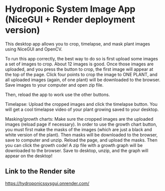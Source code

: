 # Hydroponic System Image App (NiceGUI + Render deployment version)

This desktop app allows you to crop, timelapse, and mask plant images using NiceGUI and OpenCV.

To run this app correctly, the best way to do so is first upload some images a set of images
to crop. About 12 images is good. Once those images are uploaded, and you press the button to crop, the first image will appear at the top of the page. Click four points to crop the image to ONE PLANT, and all uploaded images (again, of one plant) will be downloaded to the browser. Save images to your computer and open zip file. 

Then, reload the app to work use the other buttons. 

Timelapse: Upload the cropped images and click the timelapse button. You will get a cool timelapse video of your plant growing saved to your desktop. 

Masking/growth charts: Make sure the cropped images are the uploaded images (reload page if necessary). In order to use the growth chart button, you must first make the masks of the images (which are just a black and white version of the plant). Then masks will be downloaded to the browser, save to computer and unzip. Reload the page, and upload the masks. Then you can click the growth code! A zip file with a growth graph will be downloaded to the browser. Save to desktop, unzip, and the graph will appear on the desktop!

## Link to the Render site

https://hydroponicssysgui.onrender.com/ 